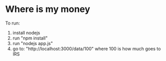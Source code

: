Where is my money
=================

To run:
1. install nodejs
1. run "npm install"
1. run "nodejs app.js"
1. go to: "http://localhost:3000/data/100"
where 100 is how much goes to IRS
